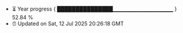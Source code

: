 - ⏳ Year progress { ███████████████▁▁▁▁▁▁▁▁▁▁▁▁▁▁▁ } 52.84 %
- ⏰ Updated on Sat, 12 Jul 2025 20:26:18 GMT

